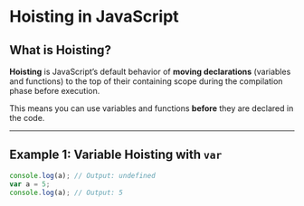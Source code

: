 #  Hoisting in JavaScript

##  What is Hoisting?

**Hoisting** is JavaScript’s default behavior of **moving declarations** (variables and functions) to the top of their containing scope during the compilation phase before execution.

This means you can use variables and functions **before** they are declared in the code.

---

##  Example 1: Variable Hoisting with `var`

```js
console.log(a); // Output: undefined
var a = 5;
console.log(a); // Output: 5
